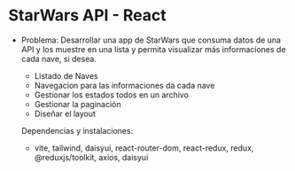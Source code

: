 # StarWars API - React

- Problema:
  Desarrollar una app de StarWars que consuma datos de una API y los muestre en una lista y permita visualizar más informaciones de cada nave, si desea.

  - Listado de Naves
  - Navegacion para las informaciones da cada nave
  - Gestionar los estados todos en un archivo
  - Gestionar la paginación
  - Diseñar el layout

  Dependencias y instalaciones:

  - vite, tailwind, daisyui, react-router-dom, react-redux, redux, @reduxjs/toolkit, axios, daisyui
